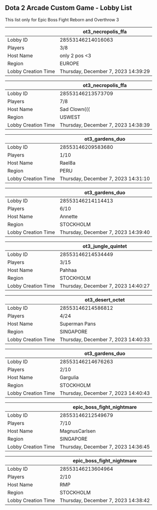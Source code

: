 ## Dota 2 Arcade Custom Game - Lobby List

This list only for Epic Boss Fight Reborn and Overthrow 3

|  | ot3_necropolis_ffa |
| ------ | ------ |
| Lobby ID | 28553146214016063 |
| Players | 3/8 |
| Host Name | only 2 pos <3 |
| Region | EUROPE |
| Lobby Creation Time | Thursday, December 7, 2023 14:39:29 |


|  | ot3_necropolis_ffa |
| ------ | ------ |
| Lobby ID | 28553146213573709 |
| Players | 7/8 |
| Host Name | Sad Clown((( |
| Region | USWEST |
| Lobby Creation Time | Thursday, December 7, 2023 14:38:39 |


|  | ot3_gardens_duo |
| ------ | ------ |
| Lobby ID | 28553146209583680 |
| Players | 1/10 |
| Host Name | Rael8a |
| Region | PERU |
| Lobby Creation Time | Thursday, December 7, 2023 14:31:10 |


|  | ot3_gardens_duo |
| ------ | ------ |
| Lobby ID | 28553146214114413 |
| Players | 6/10 |
| Host Name | Annette |
| Region | STOCKHOLM |
| Lobby Creation Time | Thursday, December 7, 2023 14:39:40 |


|  | ot3_jungle_quintet |
| ------ | ------ |
| Lobby ID | 28553146214534449 |
| Players | 3/15 |
| Host Name | Pahhaa |
| Region | STOCKHOLM |
| Lobby Creation Time | Thursday, December 7, 2023 14:40:27 |


|  | ot3_desert_octet |
| ------ | ------ |
| Lobby ID | 28553146214586812 |
| Players | 4/24 |
| Host Name | Superman Pans |
| Region | SINGAPORE |
| Lobby Creation Time | Thursday, December 7, 2023 14:40:33 |


|  | ot3_gardens_duo |
| ------ | ------ |
| Lobby ID | 28553146214676263 |
| Players | 2/10 |
| Host Name | Gargulia |
| Region | STOCKHOLM |
| Lobby Creation Time | Thursday, December 7, 2023 14:40:43 |


|  | epic_boss_fight_nightmare |
| ------ | ------ |
| Lobby ID | 28553146212549679 |
| Players | 7/10 |
| Host Name | MagnusCarlsen |
| Region | SINGAPORE |
| Lobby Creation Time | Thursday, December 7, 2023 14:36:45 |


|  | epic_boss_fight_nightmare |
| ------ | ------ |
| Lobby ID | 28553146213604964 |
| Players | 2/10 |
| Host Name | RMP |
| Region | STOCKHOLM |
| Lobby Creation Time | Thursday, December 7, 2023 14:38:42 |


